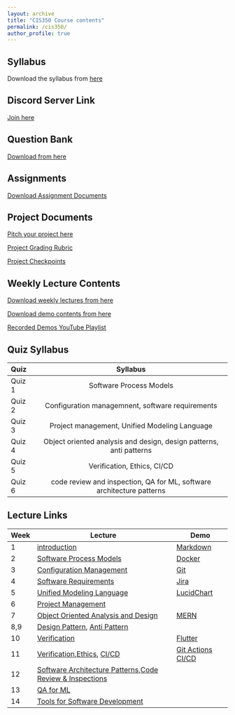 ```yaml
---
layout: archive
title: "CIS350 Course contents"
permalink: /cis350/
author_profile: true
---
```


## Syllabus

Download the syllabus from [here](https://drive.google.com/file/d/1R4oavCBeZuWAC_2GO7BcAUgjxGC5YHym/view?usp=sharing) 

## Discord Server Link

[Join here](https://discord.gg/cm68SAQsjE)

## Question Bank

[Download from here](https://docs.google.com/document/d/19A46qAA6TZ3FSDkezGT3tXdusUdoMK8XXRahSDLrHKw/edit?usp=sharing)

## Assignments
[Download Assignment Documents](https://drive.google.com/drive/folders/1_4aU3m9rNDZgpXrLJU3ZtiOnvkziLHfO?usp=sharing)


## Project Documents
[Pitch your project here](https://docs.google.com/document/d/162OETqvkJJTCRN0c1bgw1veotsQC_UcJ-a9K7M2XLus/edit?usp=sharing)

[Project Grading Rubric](https://drive.google.com/file/d/1VdyJCO33cNbcAY8-8xLFmjFt0anuMgJN/view?usp=sharing)

[Project Checkpoints](https://docs.google.com/document/d/1bPK2Iwufo7E2-GEdu40vclpSmmwE3EFmcnFxw5GiKEc/edit?usp=sharing)


## Weekly Lecture Contents

[Download weekly lectures from here](https://drive.google.com/drive/folders/1VksttZvPboRpkm3giuRtTmP5tYXXL9c5?usp=sharing)

[Download demo contents from here](https://drive.google.com/drive/folders/1_WP0LqoKGdWrjzo3pF8LWR8f3sio1RlA?usp=sharing)

[Recorded Demos YouTube Playlist](https://www.youtube.com/playlist?list=PLxKRmRMqH7np3IkKrZlp155wKJFxk4YHW)



## Quiz Syllabus

| Quiz      | Syllabus | 
| :---        |:----:   | 
| Quiz 1      | Software Process Models       | 
| Quiz 2   | Configuration managemnent, software requirements|
| Quiz 3   | Project management, Unified Modeling Language|
| Quiz 4   | Object oriented analysis and design, design patterns, anti patterns|
| Quiz 5  | Verification, Ethics, CI/CD| 
| Quiz 6  | code review and inspection, QA for ML, software architecture patterns| 




## Lecture Links

|Week              | Lecture | Demo |
| --------| -------------------------- | ----------------- |
| 1       |   [introduction](https://drive.google.com/drive/u/1/folders/1aKUca8FStU7-n_7owCxHY9j4JEMo_AsH)| [Markdown](https://drive.google.com/drive/u/1/folders/1WF4GFJoaseziPvX7ySWpb4V0eFzn0OoM)|
| 2       |   [Software Process Models](https://drive.google.com/drive/u/1/folders/1aXX6GtqRq-P1-p0CiuRdktAzIQTzelUz)| [Docker](https://drive.google.com/drive/u/1/folders/1OU3nGD2KMlTnAKS1hcxryK5jT9wfSLA3)|
| 3       |   [Configuration Management](https://drive.google.com/drive/u/1/folders/1aaeu95WJjS2f8SvnZ9enaUWXyiSzkXFt)| [Git](https://drive.google.com/drive/u/1/folders/1WQqPCjrGWfMQ8tv8w89UqoBG5WjPe2JH)|
| 4       |   [Software Requirements](https://drive.google.com/drive/u/1/folders/1anFX4yP6SsaNaOBvm3NRRov2vB4Nr2GN)| [Jira](https://drive.google.com/drive/u/1/folders/1WIpXVtZmLVggqpN2kU0AC4PGYkmImw1l)|
| 5       |   [Unified Modeling Language](https://drive.google.com/drive/u/1/folders/1aqbNOsESzniSUXaXeVqhM__r0UXdM2f6)| [LucidChart](https://drive.google.com/drive/u/1/folders/1WCBBKOZwzJ-ZEPxzTqGusHf3vuK1D0Ai)|
| 6       |   [Project Management](https://drive.google.com/drive/u/1/folders/1apVCTGPBeU-Ku7nyPagP6QrzLrdu7A4B)| |
| 7       |   [Object Oriented Analysis and Design](https://drive.google.com/drive/u/1/folders/1at1t-JJXFp6Itz9IzNz6AJyTUCjnl-kT)| [MERN](https://drive.google.com/drive/u/1/folders/1Y8mNuxBMxtJHggRIep2qpQHc-j4yWpgo)|
| 8,9       |   [Design Pattern](https://drive.google.com/drive/u/1/folders/1axmeEmGTk6k48qqS0j9zbfp6vap0pyjq), [Anti Pattern](https://drive.google.com/drive/u/1/folders/1aymbPn1Sy9UgmWW7uklrZJldF0Sbv0fF)| |
| 10       |   [Verification](https://drive.google.com/drive/u/1/folders/1b4r9q1w7dKxvgbFRax_EIuwDu5C3VVhB)| [Flutter](https://drive.google.com/drive/u/1/folders/1WLPJMA7jskhOvaKC0r5Wlf5QQtM-K1gp)|
| 11       |   [Verification](https://drive.google.com/drive/u/1/folders/1b4r9q1w7dKxvgbFRax_EIuwDu5C3VVhB),[Ethics](https://drive.google.com/drive/u/1/folders/1bAWo6AH004YCcNAEAAEuEndsHiK6ldgP), [CI/CD](https://drive.google.com/drive/u/1/folders/1b6xIrtcLzs3PIle4rgej6W0ri9mXb4bM)| [Git Actions CI/CD](https://drive.google.com/drive/u/1/folders/1WNguZTM-nyMp67nKMafMQll-5NPkKA_a)|
| 12       |   [Software Architecture Patterns](https://drive.google.com/drive/u/1/folders/1bC36-gf2FrwBudfuqvKn-fjsBVy3sQmn),[Code Review & Inspections](https://drive.google.com/drive/u/1/folders/1bDxjvUwUPxducCaztIqmwwPNFAHgsEfk)| |
| 13       |   [QA for ML](https://drive.google.com/drive/u/1/folders/1bNTYHU0uEAjOzNF4KDhA5TUzi9WBbSKm)| |
| 14       |   [Tools for Software Development](https://drive.google.com/drive/u/1/folders/1bQczykaJxqGBCRRYUU04EBx3XXKX-GA9)| |
